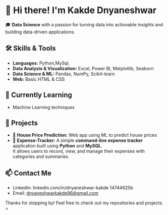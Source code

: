 # 👋 Hi there! I'm Kakde Dnyaneshwar

🎓 **Data Science** with a passion for turning data into actionable insights and building data-driven applications.

## 🛠️ Skills & Tools
- **Languages:** Python,MySql.
- **Data Analysis & Visualization:** Excel, Power BI, Matplotlib, Seaborn
- **Data Science & ML:** Pandas, NumPy, Scikit-learn
- **Web:** Basic HTML & CSS

## 🌱 Currently Learning
- Machine Learning techniques

## 🚀 Projects
- 🏡 **House Price Prediction:** Web app using ML to predict house prices
- 🏡 **Expense-Tracker:** A simple **command-line expense tracker** application built using **Python** and **MySQL**.  
                          It allows users to record, view, and manage their expenses with categories and summaries.


## 📫 Contact Me
- LinkedIn: linkedin.com/in/dnyaneshwar-kakde 14744625b  
- Email: dnyaneshwarkakde96@gmail.com  

Thanks for stopping by! Feel free to check out my repositories and projects. ⭐

